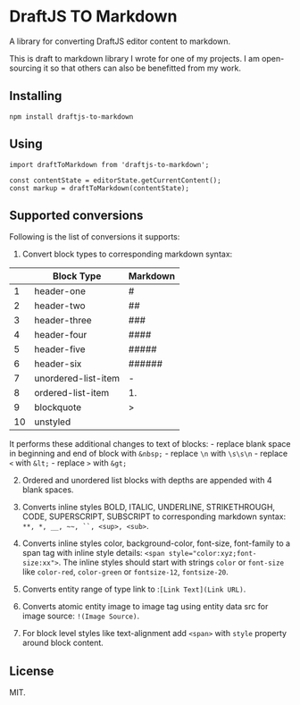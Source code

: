 # DraftJS TO Markdown

A library for converting DraftJS editor content to markdown.

This is draft to markdown library I wrote for one of my projects. I am open-sourcing it so that others can also be benefitted from my work.

## Installing

`npm install draftjs-to-markdown`

## Using

```
import draftToMarkdown from 'draftjs-to-markdown';

const contentState = editorState.getCurrentContent();
const markup = draftToMarkdown(contentState);
```

## Supported conversions
Following is the list of conversions it supports:

1. Convert block types to corresponding markdown syntax:

  || Block Type | Markdown |
  | -------- | -------- | -------- |
  | 1 | header-one | # |
  | 2 | header-two | ## |
  | 3 | header-three | ### |
  | 4 | header-four | #### |
  | 5 | header-five | ##### |
  | 6 | header-six | ###### |
  | 7 | unordered-list-item | - |
  | 8 | ordered-list-item | 1. |
  | 9 | blockquote | > |
  | 10 | unstyled |  |

  It performs these additional changes to text of blocks:
    - replace blank space in beginning and end of block with `&nbsp;`
    - replace `\n` with `\s\s\n`
    - replace `<` with `&lt;`
    - replace `>` with `&gt;`

2. Ordered and unordered list blocks with depths are appended with 4 blank spaces.

3. Converts inline styles BOLD, ITALIC, UNDERLINE, STRIKETHROUGH, CODE, SUPERSCRIPT, SUBSCRIPT to corresponding markdown syntax: `**, *, __, ~~, ``, <sup>, <sub>`.

4. Converts inline styles color, background-color, font-size, font-family to a span tag with inline style details:
`<span style="color:xyz;font-size:xx">`. The inline styles should start with strings `color` or `font-size` like `color-red`, `color-green` or `fontsize-12`, `fontsize-20`.

5. Converts entity range of type link to :`[Link Text](Link URL)`.

6. Converts atomic entity image to image tag using entity data src for image source: `!(Image Source)`.

7. For block level styles like text-alignment add `<span>` with `style` property around block content.

## License
MIT.
